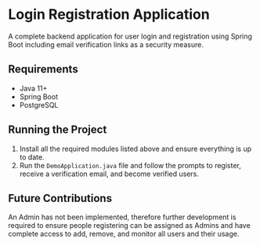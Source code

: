 # Login Registration Application

A complete backend application for user login and registration using Spring Boot including email verification links as a security measure. 

## Requirements ##

* Java 11+
* Spring Boot
* PostgreSQL

## Running the Project ##

1. Install all the required modules listed above and ensure everything is up to date.
2. Run the `DemoApplication.java` file and follow the prompts to register, receive a verification email, and become verified users.

## Future Contributions ##

An Admin has not been implemented, therefore further development is required to ensure people registering can be assigned as Admins and 
have complete access to add, remove, and monitor all users and their usage.  
